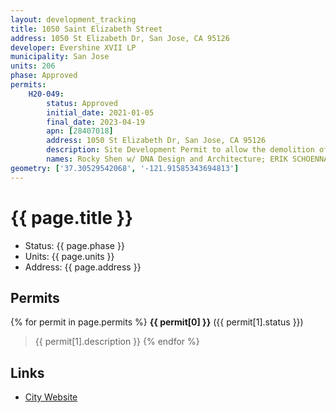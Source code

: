 ```yaml
---
layout: development_tracking
title: 1050 Saint Elizabeth Street
address: 1050 St Elizabeth Dr, San Jose, CA 95126
developer: Evershine XVII LP
municipality: San Jose
units: 206
phase: Approved
permits:
    H20-049:
        status: Approved
        initial_date: 2021-01-05
        final_date: 2023-04-19
        apn: [28407018]
        address: 1050 St Elizabeth Dr, San Jose, CA 95126
        description: Site Development Permit to allow the demolition of a 28,223 sf two-story commercial building and the construction of a 206-unit 7-story apartment building, with five-stories of residential over two-levels of at grade and partial basement parking, with removal of eight ordinance-size trees and four non-ordinance size trees, on an approximately 2.22-gross acre site in the R-M Multiple Residence Zoning District.
        names: Rocky Shen w/ DNA Design and Architecture; ERIK SCHOENNAUER;
geometry: ['37.30529542068', '-121.91585343694813']
---
```

# {{ page.title }}
- Status: {{ page.phase }}
- Units: {{ page.units }}
- Address: {{ page.address }}

## Permits
{% for permit in page.permits %}
  **{{ permit[0] }}** ({{ permit[1].status }})
  >{{ permit[1].description }}
{% endfor %}

## Links
- [City Website](https://www.sanjoseca.gov/your-government/departments-offices/planning-building-code-enforcement/planning-division/environmental-review/environmental-review-documents/1050-st-elizabeth-drive-h20-049-er20-270)